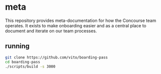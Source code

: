 # meta

This repository provides meta-documentation for how the Concourse team
operates. It exists to make onboarding easier and as a central place to
document and iterate on our team processes.

## running

```sh
git clone https://github.com/vito/boarding-pass
cd boarding-pass
./scripts/build -s 3000
```
